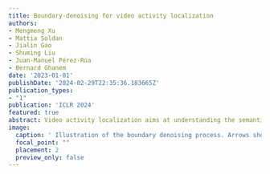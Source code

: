 ```yaml
---
title: Boundary-denoising for video activity localization
authors:
- Mengmeng Xu
- Mattia Soldan
- Jialin Gao
- Shuming Liu
- Juan-Manuel Pérez-Rúa
- Bernard Ghanem
date: '2023-01-01'
publishDate: '2024-02-29T22:35:36.183665Z'
publication_types:
- "1"
publication: 'ICLR 2024'
featured: true
abstract: Video activity localization aims at understanding the semantic content in long, untrimmed videos and retrieving actions of interest. The retrieved action with its start and end locations can be used for highlight generation, temporal action detection, etc. Unfortunately, learning the exact boundary location of activities is highly challenging because temporal activities are continuous in time, and there are often no clear-cut transitions between actions. Moreover, the definition of the start and end of events is subjective, which may confuse the model. To alleviate the boundary ambiguity, we propose to study the video activity localization problem from a denoising perspective. Specifically, we propose an encoder-decoder model named DenosieLoc. During training, a set of action spans is randomly generated from the ground truth with a controlled noise scale. Then, we attempt to reverse this process by boundary denoising, allowing the localizer to predict activities with precise boundaries and resulting in faster convergence speed. Experiments show that DenosieLoc advances several video activity understanding tasks. For example, we observe a gain of +12.36% average mAP on the QV-Highlights dataset. Moreover, DenosieLoc achieves state-of-the-art performance on the MAD dataset but with much fewer predictions than others.
image:
  caption: ' Illustration of the boundary denoising process. Arrows show the predicted noise from each of our decoder layers, visualized on the start-end boundary map. The Average mAP of layer1, layer2, layer4, and layer8 outputs are increasing as 38.48%, 42.07%, 44.57%, and 45.29%,'
  focal_point: ""
  placement: 2
  preview_only: false
---
```

